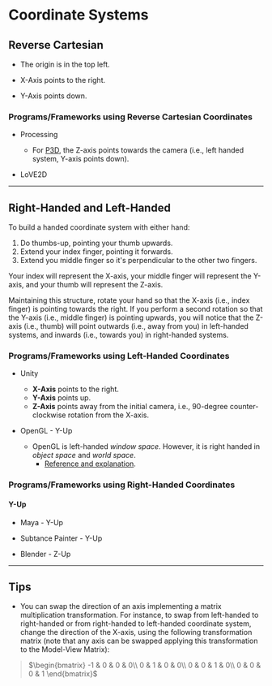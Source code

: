 # Coordinate Systems

## Reverse Cartesian

* The origin is in the top left.

* X-Axis points to the right.

* Y-Axis points down.

### Programs/Frameworks using Reverse Cartesian Coordinates

* Processing

    * For [P3D](https://processing.org/tutorials/p3d), the Z-axis points towards the camera (i.e., left handed system, Y-axis points down).

* LoVE2D


---


## Right-Handed and Left-Handed

To build a handed coordinate system with either hand:

1. Do thumbs-up, pointing your thumb upwards.
2. Extend your index finger, pointing it forwards.
3. Extend you middle finger so it's perpendicular to the other two fingers.

Your index will represent the X-axis, your middle finger will represent the Y-axis, and your thumb will represent the Z-axis.

Maintaining this structure, rotate your hand so that the X-axis (i.e., index finger) is pointing towards the right. If you perform a second rotation so that the Y-axis (i.e., middle finger) is pointing upwards, you will notice that the Z-axis (i.e., thumb) will point outwards (i.e., away from you) in left-handed systems, and inwards (i.e., towards you) in right-handed systems.


### Programs/Frameworks using Left-Handed Coordinates

* Unity
    * **X-Axis** points to the right.
    * **Y-Axis** points up.
    * **Z-Axis** points away from the initial camera, i.e., 90-degree counter-clockwise rotation from the X-axis.

* OpenGL - Y-Up
    * OpenGL is left-handed *window space*. However, it is right handed in *object space* and *world space*.
        * [Reference and explanation](https://stackoverflow.com/questions/4124041/is-opengl-coordinate-system-left-handed-or-right-handed).

### Programs/Frameworks using Right-Handed Coordinates

#### Y-Up

* Maya - Y-Up

* Subtance Painter - Y-Up

* Blender - Z-Up


---

## Tips

* You can swap the direction of an axis implementing a matrix multiplication transformation. For instance, to swap from left-handed to right-handed or from right-handed to left-handed coordinate system, change the direction of the X-axis, using the following transformation matrix (note that any axis can be swapped applying this transformation to the Model-View Matrix):

> $\begin{bmatrix}
-1 & 0 & 0 & 0\\
0 & 1 & 0 & 0\\
0 & 0 & 1 & 0\\
0 & 0 & 0 & 1
\end{bmatrix}$